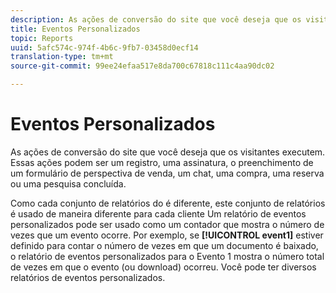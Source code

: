 ```yaml
---
description: As ações de conversão do site que você deseja que os visitantes executem. Essas ações podem ser um registro, uma assinatura, o preenchimento de um formulário de perspectiva de venda, um chat, uma compra, uma reserva ou uma pesquisa concluída.
title: Eventos Personalizados
topic: Reports
uuid: 5afc574c-974f-4b6c-9fb7-03458d0ecf14
translation-type: tm+mt
source-git-commit: 99ee24efaa517e8da700c67818c111c4aa90dc02

---
```



# Eventos Personalizados

As ações de conversão do site que você deseja que os visitantes executem. Essas ações podem ser um registro, uma assinatura, o preenchimento de um formulário de perspectiva de venda, um chat, uma compra, uma reserva ou uma pesquisa concluída.

Como cada conjunto de relatórios do é diferente, este conjunto de relatórios é usado de maneira diferente para cada cliente Um relatório de eventos personalizados pode ser usado como um contador que mostra o número de vezes que um evento ocorre. Por exemplo, se **[!UICONTROL event1]** estiver definido para contar o número de vezes em que um documento é baixado, o relatório de eventos personalizados para o Evento 1 mostra o número total de vezes em que o evento (ou download) ocorreu. Você pode ter diversos relatórios de eventos personalizados.

